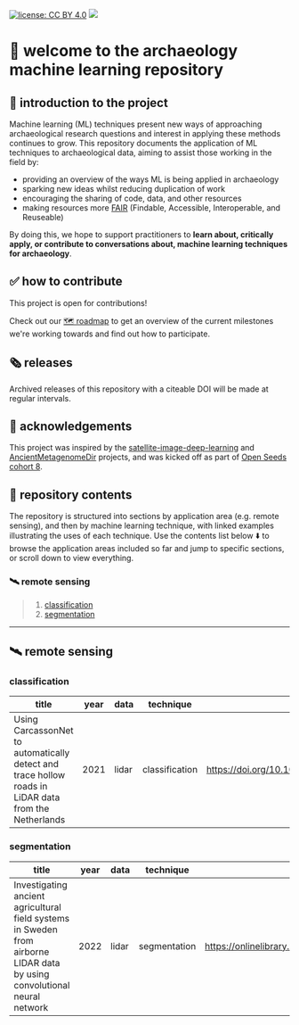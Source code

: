 [![license: CC BY 4.0](https://img.shields.io/badge/license-CC_BY_4.0-lightgrey.svg)](https://creativecommons.org/licenses/by/4.0/)
![](https://img.shields.io/github/issues/{lakillo}/{archaeology-machine-learning}.svg)
<!-- [![visits](https://hits.sh/github.com/lakillo/archaeology-machine-learning.svg?label=visits&color=11cc9a)](https://hits.sh/github.com/lakillo/archaeology-machine-learning/) -->

# 👋 welcome to the archaeology machine learning repository

## 📖 introduction to the project
Machine learning (ML) techniques present new ways of approaching archaeological research questions and interest in applying these methods continues to grow. 
This repository documents the application of ML techniques to archaeological data, aiming to assist those working in the field by:

* providing an overview of the ways ML is being applied in archaeology
* sparking new ideas whilst reducing duplication of work
* encouraging the sharing of code, data, and other resources
* making resources more [FAIR](https://www.nature.com/articles/sdata201618) (Findable, Accessible, Interoperable, and Reuseable)

By doing this, we hope to support practitioners to **learn about, critically apply, or contribute to conversations about, machine learning techniques for archaeology**.

## ✅ how to contribute
This project is open for contributions! 

Check out our [🗺️ roadmap](https://github.com/lakillo/archaeology-machine-learning/issues/3) to get an overview of the current milestones we're working towards and find out how to participate.

## 🗞️ releases
Archived releases of this repository with a citeable DOI will be made at regular intervals.

## 🙏 acknowledgements
This project was inspired by the [satellite-image-deep-learning](https://github.com/satellite-image-deep-learning/) and [AncientMetagenomeDir](https://github.com/SPAAM-community/AncientMetagenomeDir) projects, and was kicked off as part of [Open Seeds cohort 8](https://openlifesci.org/openseeds/ols-8/).

## 📁 repository contents
The repository is structured into sections by application area (e.g. remote sensing), and then by machine learning technique, with linked examples illustrating the uses of each technique. Use the contents list below ⬇️ to browse the application areas included so far and jump to specific sections, or scroll down to view everything.

### 🛰️ remote sensing
> 1. [classification](https://github.com/lakillo/archaeology-machine-learning/tree/main#classification)
> 2. [segmentation](https://github.com/lakillo/archaeology-machine-learning/tree/main#segmentation)
<!-- > 3. [technique](link) -->

---

## 🛰️ remote sensing
### classification
| title | year | data | technique | paper | code |
| ---- | ---- | ---- | ---- | ---- | ---- |
|<!-- -->Using CarcassonNet to automatically detect and trace hollow roads in LiDAR data from the Netherlands | 2021 | lidar | classification | https://doi.org/10.1016/j.culher.2020.10.009 | code:tbc <!-- -->|

### segmentation
| title | year | data | technique | paper | code |
| ---- | ---- | ---- | ---- | ---- | ---- |
|<!-- -->Investigating ancient agricultural field systems in Sweden from airborne LIDAR data by using convolutional neural network | 2022 | lidar | segmentation | https://onlinelibrary.wiley.com/doi/full/10.1002/arp.1886 | code:tbc <!-- -->|
